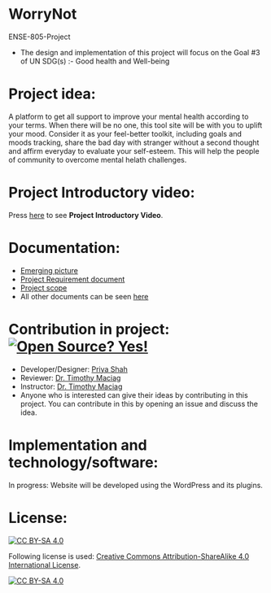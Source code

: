 # WorryNot
ENSE-805-Project
* The design and implementation of this project will focus on the Goal #3 of UN SDG(s) :- Good health and Well-being

# Project idea:
A platform to get all support to improve your mental health according to your terms. When there will be no one, this tool site will be with you to uplift your mood. Consider it as your feel-better toolkit, including goals and moods tracking, share the bad day with stranger without a second thought and affirm everyday to evaluate your self-esteem. This will help the people of community to overcome mental helath challenges.

# Project Introductory video:
Press [here](https://www.youtube.com/watch?v=wn4VMcM1Duo) to see **Project Introductory Video**.

# Documentation:

* [Emerging picture](https://github.com/priyacshah/ENSE-805-Project/blob/main/Documents/P03%20-%20805%20-%20Activity%20-%20Drafting%20an%20emerging%20picture.pdf)
* [Project Requirement document](https://github.com/priyacshah/ENSE-805-Project/blob/main/Documents/P07%20-%20805%20-%20Activity%20-%20Project%20Requirements%20Template.pdf)
* [Project scope](https://github.com/priyacshah/ENSE-805-Project/blob/main/Documents/P06%20-%20805%20-%20Activity%20-%20Project%20Scope%20Statement%20Template.pdf)
* All other documents can be seen [here](https://github.com/priyacshah/ENSE-805-Project/tree/main/Documents)

# Contribution in project: [![Open Source? Yes!](https://badgen.net/badge/Open%20Source%20%3F/Yes%21/blue?icon=github)](https://github.com/Naereen/badges/)

* Developer/Designer: [Priya Shah](https://github.com/priyacshah)
* Reviewer: [Dr. Timothy Maciag](https://www.maciag.ca/)
* Instructor: [Dr. Timothy Maciag](https://www.maciag.ca/)
* Anyone who is interested can give their ideas by contributing in this project. You can contribute in this by opening an issue and discuss the idea.

# Implementation and technology/software:

In progress:
Website will be developed using the WordPress and its plugins. 

# License:


[![CC BY-SA 4.0][cc-by-sa-shield]][cc-by-sa]

Following license is used:
[Creative Commons Attribution-ShareAlike 4.0 International License][cc-by-sa].

[![CC BY-SA 4.0][cc-by-sa-image]][cc-by-sa]

[cc-by-sa]: http://creativecommons.org/licenses/by-sa/4.0/
[cc-by-sa-image]: https://licensebuttons.net/l/by-sa/4.0/88x31.png
[cc-by-sa-shield]: https://img.shields.io/badge/License-CC%20BY--SA%204.0-lightgrey.svg





